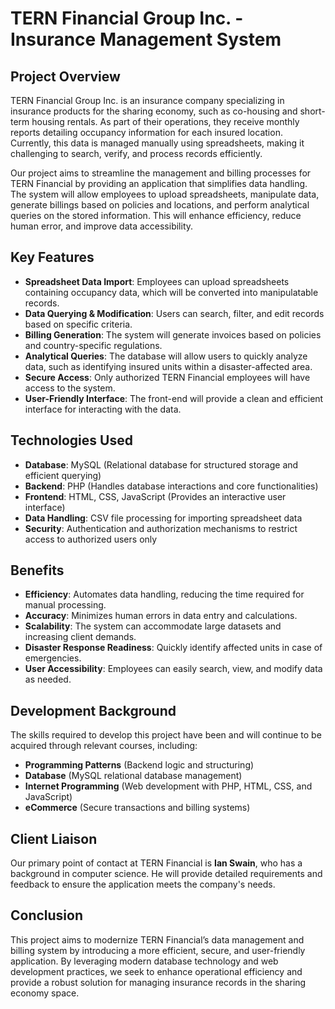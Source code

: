 # TERN Financial Group Inc. - Insurance Management System

## Project Overview
TERN Financial Group Inc. is an insurance company specializing in insurance products for the sharing economy, such as co-housing and short-term housing rentals. As part of their operations, they receive monthly reports detailing occupancy information for each insured location. Currently, this data is managed manually using spreadsheets, making it challenging to search, verify, and process records efficiently. 

Our project aims to streamline the management and billing processes for TERN Financial by providing an application that simplifies data handling. The system will allow employees to upload spreadsheets, manipulate data, generate billings based on policies and locations, and perform analytical queries on the stored information. This will enhance efficiency, reduce human error, and improve data accessibility.

## Key Features
- **Spreadsheet Data Import**: Employees can upload spreadsheets containing occupancy data, which will be converted into manipulatable records.
- **Data Querying & Modification**: Users can search, filter, and edit records based on specific criteria.
- **Billing Generation**: The system will generate invoices based on policies and country-specific regulations.
- **Analytical Queries**: The database will allow users to quickly analyze data, such as identifying insured units within a disaster-affected area.
- **Secure Access**: Only authorized TERN Financial employees will have access to the system.
- **User-Friendly Interface**: The front-end will provide a clean and efficient interface for interacting with the data.

## Technologies Used
- **Database**: MySQL (Relational database for structured storage and efficient querying)
- **Backend**: PHP (Handles database interactions and core functionalities)
- **Frontend**: HTML, CSS, JavaScript (Provides an interactive user interface)
- **Data Handling**: CSV file processing for importing spreadsheet data
- **Security**: Authentication and authorization mechanisms to restrict access to authorized users only

## Benefits
- **Efficiency**: Automates data handling, reducing the time required for manual processing.
- **Accuracy**: Minimizes human errors in data entry and calculations.
- **Scalability**: The system can accommodate large datasets and increasing client demands.
- **Disaster Response Readiness**: Quickly identify affected units in case of emergencies.
- **User Accessibility**: Employees can easily search, view, and modify data as needed.

## Development Background
The skills required to develop this project have been and will continue to be acquired through relevant courses, including:
- **Programming Patterns** (Backend logic and structuring)
- **Database** (MySQL relational database management)
- **Internet Programming** (Web development with PHP, HTML, CSS, and JavaScript)
- **eCommerce** (Secure transactions and billing systems)

## Client Liaison
Our primary point of contact at TERN Financial is **Ian Swain**, who has a background in computer science. He will provide detailed requirements and feedback to ensure the application meets the company's needs.

## Conclusion
This project aims to modernize TERN Financial’s data management and billing system by introducing a more efficient, secure, and user-friendly application. By leveraging modern database technology and web development practices, we seek to enhance operational efficiency and provide a robust solution for managing insurance records in the sharing economy space.
